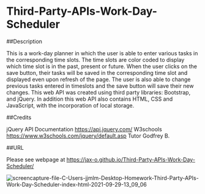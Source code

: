 # Third-Party-APIs-Work-Day-Scheduler
##Description

This is a work-day planner in which the user is able to enter various tasks in the corresponding time slots. The time slots are color coded to display which time slot is in the past, present or future. When the user clicks on the save button, their tasks will be saved in the corresponding time slot and displayed even upon refresh of the page. The user is also able to change previous tasks entered in timeslots and the save button will save their new changes. This web API was created using third party libraries: Bootstrap, and jQuery. In addition this web API also contains HTML, CSS and JavaScript, with the incorporation of local storage.

##Credits

jQuery API Documentation https://api.jquery.com/ W3schools https://www.w3schools.com/jquery/default.asp Tutor Godfrey B.

##URL

Please see webpage at https://jax-o.github.io/Third-Party-APIs-Work-Day-Scheduler/

![screencapture-file-C-Users-jjmlm-Desktop-Homework-Third-Party-APIs-Work-Day-Scheduler-index-html-2021-09-29-13_09_06](https://user-images.githubusercontent.com/88553985/135317027-52758fcc-c9c5-4ba4-8d8a-df4d88c7d14f.png)
